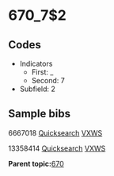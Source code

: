 # 670\_7$2

## Codes

-   Indicators
    -   First: \_
    -   Second: 7
-   Subfield: 2

## Sample bibs

6667018 [Quicksearch](https://search.library.yale.edu/catalog/6667018) [VXWS](http://prodorbis.library.yale.edu:7014/vxws/GetHoldingsService?bibId=6667018)

13358414 [Quicksearch](https://search.library.yale.edu/catalog/13358414) [VXWS](http://prodorbis.library.yale.edu:7014/vxws/GetHoldingsService?bibId=13358414)

**Parent topic:**[670](../../tags/670/670.md)

